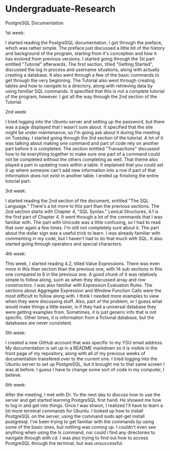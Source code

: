 # Undergraduate-Research

PostgreSQL Documentation

1st week:

I started reading the PostgreSQL documentation. I got through the preface, which was rather simple. The preface just discussed a little bit of the history and background of the program, starting from it's conception and how it has evolved from previous versions. I started going through the 1st part entitled "Tutorial" afterwards. The first section, titled "Getting Started", discussed the log in process and username situations, along with actually creating a database. It also went through a few of the basic commands to get through the very beginning. The Tutorial also went through creating tables and how to navigate to a directory, along with retrieving data by using familiar SQL commands. It specified that this is not a complete tutorial of the program, however. I got all the way through the 2nd section of the Tutorial.

2nd week:

I tried logging into the Ubuntu server and setting up the password, but there was a page displayed that I wasn't sure about. It specified that the site might be under maintenance, so I'm going ask about it during the meeting on Tuesday. I started going through the 3rd section of the tutorial. A lot of it was talking about making one command and part of code rely on another part before it is completed. The section entitled "Transactions" discussed how to tie everything together to make sure one part of a command could not be completed without the others completing as well. That theme also played a part in updating rows within a table. It explained that you could set it up where someone can't add new information into a row if part of that information does not exist in another table. I ended up finishing the entire tutorial part.

3rd week:

I started reading the 2nd section of the document, entitled "The SQL Language." There's a lot more to this part than the previous sections. The 2nd section starts with Chapter 4, "SQL Syntax." Lexical Structures, 4.1 is the first part of Chapter 4. It went through a lot of the commands that I was familiar with. The part with Unicode was a little confusing, so I had to read that over again a few times. I'm still not completely sure about it. The part about the dollar sign was a useful trick to learn. I was already familiar with commenting in my code, but I haven't had to do that much with SQL. It also started going through operators and special characters.

4th week:

This week, I started reading 4.2, titled Value Expressions. There was even more in this than section than the previous one, with 14 sub sections in this one compared to 6 in the previous one. A good chunk of it was relatively simple to follow along, such as when they discussed array and row constructors. I was also familiar with Expression Evaluation Rules. The sections about Aggregate Expression and Window Function Calls were the most difficult to follow along with. I think I needed more examples to view when they were discussing stuff. Also, part of the problem, or I guess what would make things a little easier, is if they had a universal database they were getting examples from. Sometimes, it is just generic info that is not specific. Other times, it is information from a fictional database, but the databases are never consistent.

5th week: 

I created a new GitHub account that was specific to my YSU email address. My documentation is set up in a README markdown so it is visible in the front page of my repository, along with all of my previous weeks of documentation transfered over to the current one. I tried logging into the Ubuntu server to set up PostgreSQL, but it brought me to that same screen I was at before. I guess I have to change some sort of code in my computer, I believe. 

6th week: 

After the meeting, I met with Dr. Yu the next day to discuss how to use the server and get started learning PostgreSQL first hand. He showed me how to log in and get into things. Once I was shwon, I realized I'll have to learn a lot more terminal commands for Ubuntu. I looked up how to install PostgreSQL on the server, using the command sudo apt-get install postgresql. I've been trying to get familiar with the commands by using some of the basic ones, but nothing was coming up. I couldn't even see anything when using the ls command, nor could i find any directories to navigate through with cd. I was also trying to find out how to access PostgreSQL through the terminal, but was unsuccessful. 
